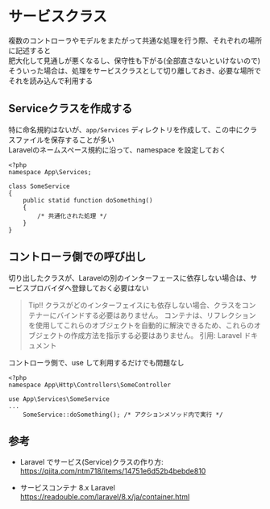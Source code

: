 # サービスクラス
複数のコントローラやモデルをまたがって共通な処理を行う際、それぞれの場所に記述すると  
肥大化して見通しが悪くなるし、保守性も下がる(全部直さないといけないので)
そういった場合は、処理をサービスクラスとして切り離しておき、必要な場所でそれを読み込んで利用する

## Serviceクラスを作成する
特に命名規約はないが、`app/Services` ディレクトリを作成して、この中にクラスファイルを保存することが多い  
Laravelのネームスペース規約に沿って、namespace を設定しておく
```
<?php
namespace App\Services;

class SomeService
{
    public statid function doSomething()
    {
        /* 共通化された処理 */
    }
}
```

## コントローラ側での呼び出し
切り出したクラスが、Laravelの別のインターフェースに依存しない場合は、サービスプロバイダへ登録しておく必要はない  
> Tip!! クラスがどのインターフェイスにも依存しない場合、クラスをコンテナーにバインドする必要はありません。
> コンテナは、リフレクションを使用してこれらのオブジェクトを自動的に解決できるため、これらのオブジェクトの作成方法を指示する必要はありません。
> 引用: Laravel ドキュメント

コントローラ側で、use して利用するだけでも問題なし
```
<?php
namespace App\Http\Controllers\SomeController

use App\Services\SomeService
...
    SomeService::doSomething(); /* アクションメソッド内で実行 */
```

## 参考
- Laravel でサービス(Service)クラスの作り方:
  https://qiita.com/ntm718/items/14751e6d52b4bebde810

- サービスコンテナ 8.x Laravel
  https://readouble.com/laravel/8.x/ja/container.html
